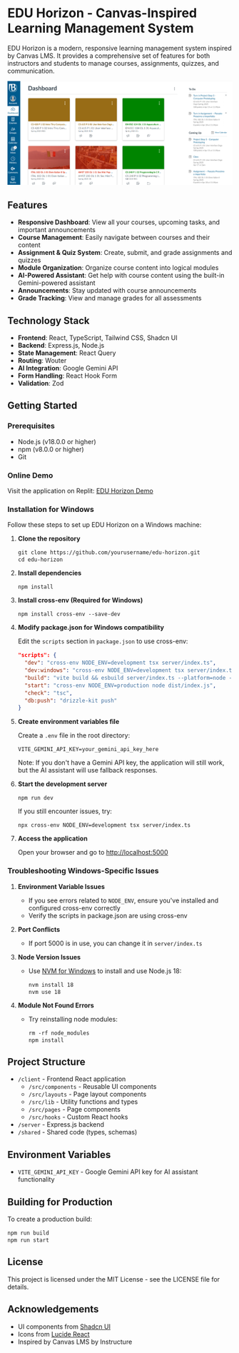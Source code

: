 # EDU Horizon - Canvas-Inspired Learning Management System

EDU Horizon is a modern, responsive learning management system inspired by Canvas LMS. It provides a comprehensive set of features for both instructors and students to manage courses, assignments, quizzes, and communication.

![EDU Horizon Preview](attached_assets/image_1744755960366.png)

## Features

- **Responsive Dashboard**: View all your courses, upcoming tasks, and important announcements
- **Course Management**: Easily navigate between courses and their content
- **Assignment & Quiz System**: Create, submit, and grade assignments and quizzes
- **Module Organization**: Organize course content into logical modules
- **AI-Powered Assistant**: Get help with course content using the built-in Gemini-powered assistant
- **Announcements**: Stay updated with course announcements
- **Grade Tracking**: View and manage grades for all assessments

## Technology Stack

- **Frontend**: React, TypeScript, Tailwind CSS, Shadcn UI
- **Backend**: Express.js, Node.js
- **State Management**: React Query
- **Routing**: Wouter
- **AI Integration**: Google Gemini API
- **Form Handling**: React Hook Form
- **Validation**: Zod

## Getting Started

### Prerequisites

- Node.js (v18.0.0 or higher)
- npm (v8.0.0 or higher)
- Git

### Online Demo

Visit the application on Replit: [EDU Horizon Demo](https://eduhorizon.yourusername.repl.co)

### Installation for Windows

Follow these steps to set up EDU Horizon on a Windows machine:

1. **Clone the repository**
   ```
   git clone https://github.com/yourusername/edu-horizon.git
   cd edu-horizon
   ```

2. **Install dependencies**
   ```
   npm install
   ```

3. **Install cross-env (Required for Windows)**
   ```
   npm install cross-env --save-dev
   ```

4. **Modify package.json for Windows compatibility**
   
   Edit the `scripts` section in `package.json` to use cross-env:
   ```json
   "scripts": {
     "dev": "cross-env NODE_ENV=development tsx server/index.ts",
     "dev:windows": "cross-env NODE_ENV=development tsx server/index.ts",
     "build": "vite build && esbuild server/index.ts --platform=node --packages=external --bundle --format=esm --outdir=dist",
     "start": "cross-env NODE_ENV=production node dist/index.js",
     "check": "tsc",
     "db:push": "drizzle-kit push"
   }
   ```

5. **Create environment variables file**
   
   Create a `.env` file in the root directory:
   ```
   VITE_GEMINI_API_KEY=your_gemini_api_key_here
   ```
   
   Note: If you don't have a Gemini API key, the application will still work, but the AI assistant will use fallback responses.

6. **Start the development server**
   ```
   npm run dev
   ```

   If you still encounter issues, try:
   ```
   npx cross-env NODE_ENV=development tsx server/index.ts
   ```

7. **Access the application**
   
   Open your browser and go to [http://localhost:5000](http://localhost:5000)

### Troubleshooting Windows-Specific Issues

1. **Environment Variable Issues**
   - If you see errors related to `NODE_ENV`, ensure you've installed and configured cross-env correctly
   - Verify the scripts in package.json are using cross-env

2. **Port Conflicts**
   - If port 5000 is in use, you can change it in `server/index.ts`

3. **Node Version Issues**
   - Use [NVM for Windows](https://github.com/coreybutler/nvm-windows/releases) to install and use Node.js 18:
     ```
     nvm install 18
     nvm use 18
     ```

4. **Module Not Found Errors**
   - Try reinstalling node modules:
     ```
     rm -rf node_modules
     npm install
     ```

## Project Structure

- `/client` - Frontend React application
  - `/src/components` - Reusable UI components
  - `/src/layouts` - Page layout components
  - `/src/lib` - Utility functions and types
  - `/src/pages` - Page components
  - `/src/hooks` - Custom React hooks
- `/server` - Express.js backend
- `/shared` - Shared code (types, schemas)

## Environment Variables

- `VITE_GEMINI_API_KEY` - Google Gemini API key for AI assistant functionality

## Building for Production

To create a production build:

```
npm run build
npm run start
```

## License

This project is licensed under the MIT License - see the LICENSE file for details.

## Acknowledgements

- UI components from [Shadcn UI](https://ui.shadcn.com/)
- Icons from [Lucide React](https://lucide.dev/guide/packages/lucide-react)
- Inspired by Canvas LMS by Instructure